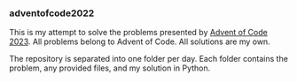 ### adventofcode2022

This is my attempt to solve the problems presented by [Advent of Code 2023](https://adventofcode.com/2023). All problems belong to Advent of Code. All solutions are my own.

The repository is separated into one folder per day. Each folder contains the problem, any provided files, and my solution in Python.
